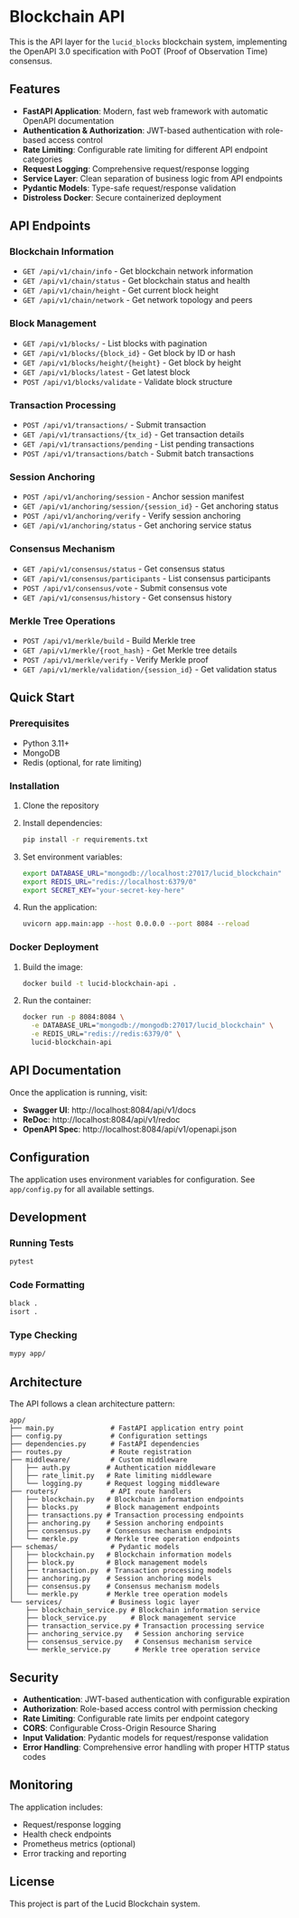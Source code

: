 # Blockchain API

This is the API layer for the `lucid_blocks` blockchain system, implementing the OpenAPI 3.0 specification with PoOT (Proof of Observation Time) consensus.

## Features

- **FastAPI Application**: Modern, fast web framework with automatic OpenAPI documentation
- **Authentication & Authorization**: JWT-based authentication with role-based access control
- **Rate Limiting**: Configurable rate limiting for different API endpoint categories
- **Request Logging**: Comprehensive request/response logging
- **Service Layer**: Clean separation of business logic from API endpoints
- **Pydantic Models**: Type-safe request/response validation
- **Distroless Docker**: Secure containerized deployment

## API Endpoints

### Blockchain Information
- `GET /api/v1/chain/info` - Get blockchain network information
- `GET /api/v1/chain/status` - Get blockchain status and health
- `GET /api/v1/chain/height` - Get current block height
- `GET /api/v1/chain/network` - Get network topology and peers

### Block Management
- `GET /api/v1/blocks/` - List blocks with pagination
- `GET /api/v1/blocks/{block_id}` - Get block by ID or hash
- `GET /api/v1/blocks/height/{height}` - Get block by height
- `GET /api/v1/blocks/latest` - Get latest block
- `POST /api/v1/blocks/validate` - Validate block structure

### Transaction Processing
- `POST /api/v1/transactions/` - Submit transaction
- `GET /api/v1/transactions/{tx_id}` - Get transaction details
- `GET /api/v1/transactions/pending` - List pending transactions
- `POST /api/v1/transactions/batch` - Submit batch transactions

### Session Anchoring
- `POST /api/v1/anchoring/session` - Anchor session manifest
- `GET /api/v1/anchoring/session/{session_id}` - Get anchoring status
- `POST /api/v1/anchoring/verify` - Verify session anchoring
- `GET /api/v1/anchoring/status` - Get anchoring service status

### Consensus Mechanism
- `GET /api/v1/consensus/status` - Get consensus status
- `GET /api/v1/consensus/participants` - List consensus participants
- `POST /api/v1/consensus/vote` - Submit consensus vote
- `GET /api/v1/consensus/history` - Get consensus history

### Merkle Tree Operations
- `POST /api/v1/merkle/build` - Build Merkle tree
- `GET /api/v1/merkle/{root_hash}` - Get Merkle tree details
- `POST /api/v1/merkle/verify` - Verify Merkle proof
- `GET /api/v1/merkle/validation/{session_id}` - Get validation status

## Quick Start

### Prerequisites
- Python 3.11+
- MongoDB
- Redis (optional, for rate limiting)

### Installation

1. Clone the repository
2. Install dependencies:
   ```bash
   pip install -r requirements.txt
   ```

3. Set environment variables:
   ```bash
   export DATABASE_URL="mongodb://localhost:27017/lucid_blockchain"
   export REDIS_URL="redis://localhost:6379/0"
   export SECRET_KEY="your-secret-key-here"
   ```

4. Run the application:
   ```bash
   uvicorn app.main:app --host 0.0.0.0 --port 8084 --reload
   ```

### Docker Deployment

1. Build the image:
   ```bash
   docker build -t lucid-blockchain-api .
   ```

2. Run the container:
   ```bash
   docker run -p 8084:8084 \
     -e DATABASE_URL="mongodb://mongodb:27017/lucid_blockchain" \
     -e REDIS_URL="redis://redis:6379/0" \
     lucid-blockchain-api
   ```

## API Documentation

Once the application is running, visit:
- **Swagger UI**: http://localhost:8084/api/v1/docs
- **ReDoc**: http://localhost:8084/api/v1/redoc
- **OpenAPI Spec**: http://localhost:8084/api/v1/openapi.json

## Configuration

The application uses environment variables for configuration. See `app/config.py` for all available settings.

## Development

### Running Tests
```bash
pytest
```

### Code Formatting
```bash
black .
isort .
```

### Type Checking
```bash
mypy app/
```

## Architecture

The API follows a clean architecture pattern:

```
app/
├── main.py              # FastAPI application entry point
├── config.py            # Configuration settings
├── dependencies.py      # FastAPI dependencies
├── routes.py            # Route registration
├── middleware/          # Custom middleware
│   ├── auth.py         # Authentication middleware
│   ├── rate_limit.py   # Rate limiting middleware
│   └── logging.py      # Request logging middleware
├── routers/             # API route handlers
│   ├── blockchain.py   # Blockchain information endpoints
│   ├── blocks.py       # Block management endpoints
│   ├── transactions.py # Transaction processing endpoints
│   ├── anchoring.py    # Session anchoring endpoints
│   ├── consensus.py    # Consensus mechanism endpoints
│   └── merkle.py       # Merkle tree operation endpoints
├── schemas/             # Pydantic models
│   ├── blockchain.py   # Blockchain information models
│   ├── block.py        # Block management models
│   ├── transaction.py  # Transaction processing models
│   ├── anchoring.py    # Session anchoring models
│   ├── consensus.py    # Consensus mechanism models
│   └── merkle.py       # Merkle tree operation models
└── services/            # Business logic layer
    ├── blockchain_service.py # Blockchain information service
    ├── block_service.py      # Block management service
    ├── transaction_service.py # Transaction processing service
    ├── anchoring_service.py   # Session anchoring service
    ├── consensus_service.py   # Consensus mechanism service
    └── merkle_service.py      # Merkle tree operation service
```

## Security

- **Authentication**: JWT-based authentication with configurable expiration
- **Authorization**: Role-based access control with permission checking
- **Rate Limiting**: Configurable rate limits per endpoint category
- **CORS**: Configurable Cross-Origin Resource Sharing
- **Input Validation**: Pydantic models for request/response validation
- **Error Handling**: Comprehensive error handling with proper HTTP status codes

## Monitoring

The application includes:
- Request/response logging
- Health check endpoints
- Prometheus metrics (optional)
- Error tracking and reporting

## License

This project is part of the Lucid Blockchain system.

